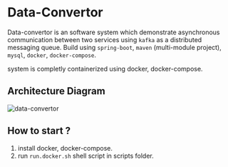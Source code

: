 # Data-Convertor
Data-convertor is an software system which demonstrate asynchronous communication between two services using `kafka` as a distributed messaging queue. Build using `spring-boot`, `maven` (multi-module project), `mysql`, `docker`, `docker-compose`.

system is completly containerized using docker, docker-compose.

## Architecture Diagram
![data-convertor](https://github.com/Aditya-Baranwal/data-convertor/assets/53208035/61f10be4-298f-4c3e-b706-7d9a87984b26)

## How to start ?
1) install docker, docker-compose.
2) run `run.docker.sh` shell script in scripts folder.

